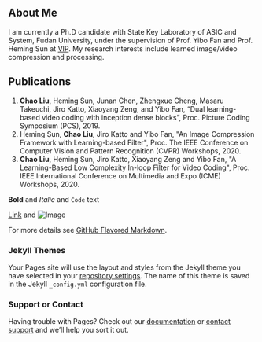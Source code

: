 ## About Me

I am currently a Ph.D candidate with State Key Laboratory of ASIC and System, Fudan University, under the supervision of Prof. Yibo Fan and Prof. Heming Sun at [VIP](http://viplab.fudan.edu.cn/). My research interests include learned image/video compression and processing.

## Publications

1. **Chao Liu**, Heming Sun, Junan Chen, Zhengxue Cheng, Masaru Takeuchi, Jiro Katto, Xiaoyang Zeng, and Yibo Fan, “Dual learning- based video coding with inception dense blocks”, Proc. Picture Coding Symposium (PCS), 2019.
2. Heming Sun, **Chao Liu**, Jiro Katto and Yibo Fan, "An Image Compression Framework with Learning-based Filter", Proc. The IEEE Conference
on Computer Vision and Pattern Recognition (CVPR) Workshops, 2020.
3. **Chao Liu**, Heming Sun, Jiro Katto, Xiaoyang Zeng and Yibo Fan, "A Learning-Based Low Complexity In-loop Filter for Video Coding", Proc. IEEE International Conference on Multimedia and Expo (ICME) Workshops, 2020.


**Bold** and _Italic_ and `Code` text

[Link](url) and ![Image](src)


For more details see [GitHub Flavored Markdown](https://guides.github.com/features/mastering-markdown/).

### Jekyll Themes

Your Pages site will use the layout and styles from the Jekyll theme you have selected in your [repository settings](https://github.com/chaoliu18/chaoliu18.github.io/settings). The name of this theme is saved in the Jekyll `_config.yml` configuration file.

### Support or Contact

Having trouble with Pages? Check out our [documentation](https://help.github.com/categories/github-pages-basics/) or [contact support](https://github.com/contact) and we’ll help you sort it out.
